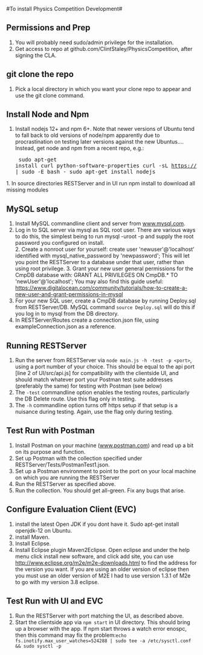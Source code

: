#To install Physics Competition Development#

## Permissions and Prep

  1. You will probably need sudo/admin privilege for the installation.
  2. Get access to repo at github.com/ClintStaley/PhysicsCompetition, after signing the CLA.

## git clone the repo
  1. Pick a local directory in which you want your clone repo to appear and use the git clone command.

## Install Node and Npm
  1. Install nodejs 12+ and npm 6+.  Note that newer versions of Ubuntu tend to fall back to old versions of node/npm apparently due to procrastination on testing later versions against the new Ubuntus....  Instead, get node and npm from a recent repo, e.g.:<pre>
sudo apt-get install curl python-software-properties
curl -sL https://deb.nodesource.com/setup_current.x | sudo -E bash -
sudo apt-get install nodejs
</pre>
  1. In source directories RESTServer and in UI run npm install to download all missing modules

## MySQL setup
  1. Install MySQL commandline client and server from www.mysql.com.  
  1. Log in to SQL server via mysql as SQL root user.  There are various ways to do this, the simplest being to run mysql -uroot -p and supply the root password you configured on install.  
	2. Create a nonroot user for yourself: create user 'newuser'@'localhost' identified with mysql_native_password by 'newpassword';  This will let you point the RESTServer to a database under that user, rather than using root privilege.
	3. Grant your new user general permissions for the CmpDB database with: GRANT ALL PRIVILEGES ON CmpDB.* TO 'newUser'@'localhost'; You may also find this guide useful: https://www.digitalocean.com/community/tutorials/how-to-create-a-new-user-and-grant-permissions-in-mysql
  1. For your new SQL user, create a CmpDB database by running Deploy.sql from RESTServer/DB.  MySQL command `source Deploy.sql` will do this if you log in to mysql from the DB directory.
  1. In RESTServer/Routes create a connection.json file, using exampleConnection.json as a reference.

## Running RESTServer
  1. Run the server from RESTServer via `node main.js -h -test -p <port>`, using a port number of your choice.  This should be equal to the api port [line 2 of UI/src/api.js] for compatibility with the clientside UI, and should match whatever port your Postman test suite addresses (preferably the same) for testing with Postman (see below)
  3. The `-test` commandline option enables the testing routes, particularly the DB Delete route.  Use this flag only in testing.
  4. The `-h` commandline option turns off https setup if that setup is a nuisance during testing.  Again, use the flag only during testing.
  
## Test Run with Postman
  1. Install Postman on your machine (www.postman.com) and read up a bit on its purpose and function.
  1. Set up Postman with the collection specified under RESTServer/Tests/PostmanTest1.json.
  1. Set up a Postman environment to point to the port on your local machine on which you are running the RESTServer
  1. Run the RESTServer as specified above.
  1. Run the collection.  You should get all-green.  Fix any bugs that arise.

## Configure Evaluation Client (EVC)
  1. install the latest Open JDK if you dont have it.  Sudo apt-get install openjdk-12 on Ubuntu.  
  1. install Maven.
  1. Install Eclipse.
  1. Install Eclipse plugin Maven2Eclipse. Open eclipse and under the help menu click install new software, and click add site, you can use http://www.eclipse.org/m2e/m2e-downloads.html to find the address for the version you want.  If you are using an older version of eclipse then you must use an older version of M2E I had to use version 1.3.1 of M2e to go with my version 3.8 eclipse.

## Test Run with UI and EVC
1. Run the RESTServer with port matching the UI, as described above.
2. Start the clientside app via `npm start` in UI directory.  This should bring up a browser with the app.  If npm start throws a watch error enospc, then this command may fix the problem:`echo fs.inotify.max_user_watches=524288 | sudo tee -a /etc/sysctl.conf && sudo sysctl -p`
  

